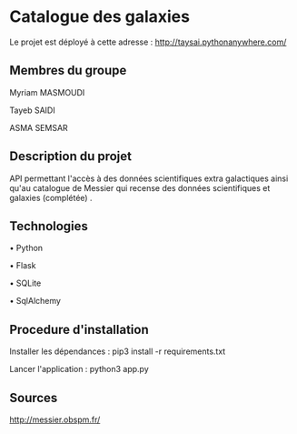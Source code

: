 
# Catalogue des galaxies

Le projet est déployé à cette adresse :
http://taysai.pythonanywhere.com/

## Membres du groupe 

Myriam MASMOUDI

Tayeb SAIDI

ASMA SEMSAR 

## Description du projet
API permettant l'accès à des données scientifiques extra galactiques ainsi qu'au catalogue de Messier qui recense des données scientifiques et galaxies (complétée) .

## Technologies
•	Python

•	Flask

•	SQLite

•	SqlAlchemy

## Procedure d'installation

Installer les dépendances :
pip3 install -r requirements.txt

Lancer l'application :
python3 app.py

## Sources
http://messier.obspm.fr/

